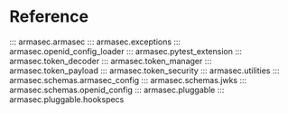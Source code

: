 # Reference

::: armasec.armasec
::: armasec.exceptions
::: armasec.openid_config_loader
::: armasec.pytest_extension
::: armasec.token_decoder
::: armasec.token_manager
::: armasec.token_payload
::: armasec.token_security
::: armasec.utilities
::: armasec.schemas.armasec_config
::: armasec.schemas.jwks
::: armasec.schemas.openid_config
::: armasec.pluggable
::: armasec.pluggable.hookspecs
